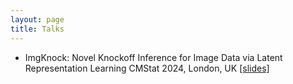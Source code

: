 ```yaml
---
layout: page
title: Talks
---
```


- ImgKnock: Novel Knockoff Inference for Image Data via Latent Representation Learning
CMStat 2024, London, UK 
[[slides]]({{sites.baseurl}}/static/slides/CMStat2024.pdf)
